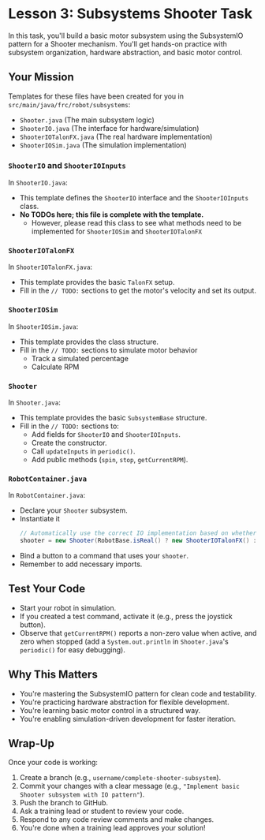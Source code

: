 # Lesson 3: Subsystems Shooter Task

In this task, you'll build a basic motor subsystem using the SubsystemIO pattern for a Shooter mechanism.
You'll get hands-on practice with subsystem organization, hardware abstraction, and basic motor control.

## Your Mission

Templates for these files have been created for you in `src/main/java/frc/robot/subsystems`:

- `Shooter.java` (The main subsystem logic)
- `ShooterIO.java` (The interface for hardware/simulation)
- `ShooterIOTalonFX.java` (The real hardware implementation)
- `ShooterIOSim.java` (The simulation implementation)

### `ShooterIO` and `ShooterIOInputs`

In `ShooterIO.java`:

- This template defines the `ShooterIO` interface and the `ShooterIOInputs` class.
- **No TODOs here; this file is complete with the template.**
  - However, please read this class to see what methods need to be implemented for `ShooterIOSim` and `ShooterIOTalonFX`

### `ShooterIOTalonFX`

In `ShooterIOTalonFX.java`:

- This template provides the basic `TalonFX` setup.
- Fill in the `// TODO:` sections to get the motor's velocity and set its output.

### `ShooterIOSim`

In `ShooterIOSim.java`:

- This template provides the class structure.
- Fill in the `// TODO:` sections to simulate motor behavior
  - Track a simulated percentage 
  - Calculate RPM

### `Shooter`

In `Shooter.java`:

- This template provides the basic `SubsystemBase` structure.
- Fill in the `// TODO:` sections to:
  - Add fields for `ShooterIO` and `ShooterIOInputs`.
  - Create the constructor.
  - Call `updateInputs` in `periodic()`.
  - Add public methods (`spin`, `stop`, `getCurrentRPM`).

### `RobotContainer.java`

In `RobotContainer.java`:

- Declare your `Shooter` subsystem.
- Instantiate it
  ```java
  // Automatically use the correct IO implementation based on whether it's a simulation or not
  shooter = new Shooter(RobotBase.isReal() ? new ShooterIOTalonFX() : new ShooterIOSim());
  ```
- Bind a button to a command that uses your `shooter`.
- Remember to add necessary imports.

## Test Your Code

- Start your robot in simulation.
- If you created a test command, activate it (e.g., press the joystick button).
- Observe that `getCurrentRPM()` reports a non-zero value when active, and zero when stopped (add a `System.out.println` in `Shooter.java`'s `periodic()` for easy debugging).

## Why This Matters

- You're mastering the SubsystemIO pattern for clean code and testability.
- You're practicing hardware abstraction for flexible development.
- You're learning basic motor control in a structured way.
- You're enabling simulation-driven development for faster iteration.

## Wrap-Up

Once your code is working:

1. Create a branch (e.g., `username/complete-shooter-subsystem`).
2. Commit your changes with a clear message (e.g., `"Implement basic Shooter subsystem with IO pattern"`).
3. Push the branch to GitHub.
4. Ask a training lead or student to review your code.
5. Respond to any code review comments and make changes.
6. You're done when a training lead approves your solution!
